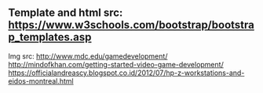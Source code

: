 Template and html src:
https://www.w3schools.com/bootstrap/bootstrap_templates.asp
-------------------------
Img src:
http://www.mdc.edu/gamedevelopment/
http://mindofkhan.com/getting-started-video-game-development/
https://officialandreascy.blogspot.co.id/2012/07/hp-z-workstations-and-eidos-montreal.html